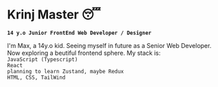 # Krinj Master 😴

**`14 y.o Junior FrontEnd Web Developer / Designer`**

I'm Max, a 14y.o kid. Seeing myself in future as a Senior Web Developer. Now exploring a beutiful frontend sphere. My stack is:<br>
`JavaScript (Typescript)`<br>
`React`<br>
`planning to learn Zustand, maybe Redux`<br>
`HTML, CSS, TailWind`<br>


